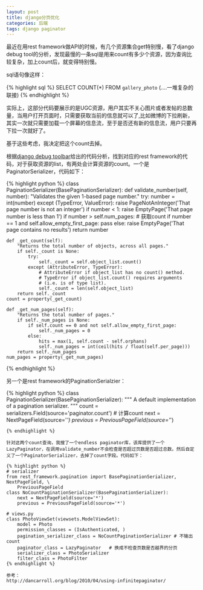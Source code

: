 ```yaml
---
layout: post
title: django分页优化
categories: 后端
tags: django paginator 
---
```



最近在用rest framework做API的时候，有几个资源集合get特别慢，看了django debug tool的分析，发现最慢的一条sql是用来count有多少个资源，因为查询比较复杂，加上count后，就变得特别慢。

sql语句像这样：

{% highlight sql %}
SELECT COUNT(*) FROM `gallery_photo` (....一堆复杂的联接)
{% endhighlight %}

实际上，这部分代码要展示的是UGC资源，用户其实不关心图片或者发帖的总数量，当用户打开页面时，只需要获取当前的信息就可以了,比如微博的下拉刷新，其实一次就只需要加载一个屏幕的信息流，至于是否还有新的信息流，用户只要再下拉一次就好了。

基于这些考虑，我决定把这个count去掉。

根据[django debug toolbar](https://github.com/django-debug-toolbar/django-debug-toolbar)给出的代码分析，找到对应的rest framework的代码，对于获取资源的list，有两处会计算资源的count。一个是PaginatorSerializer，代码如下：

{% highlight python %}
class PaginationSerializer(BasePaginationSerializer):
    def validate_number(self, number):
        "Validates the given 1-based page number."
        try:
            number = int(number)
        except (TypeError, ValueError):
            raise PageNotAnInteger('That page number is not an integer')
        if number < 1:
            raise EmptyPage('That page number is less than 1')
        if number > self.num_pages: # 获取count
            if number == 1 and self.allow_empty_first_page:
                pass
            else:
                raise EmptyPage('That page contains no results')
        return number

    def _get_count(self):
        "Returns the total number of objects, across all pages."
        if self._count is None:
            try:
                self._count = self.object_list.count()
            except (AttributeError, TypeError):
                # AttributeError if object_list has no count() method.
                # TypeError if object_list.count() requires arguments
                # (i.e. is of type list).
                self._count = len(self.object_list)
        return self._count
    count = property(_get_count)

    def _get_num_pages(self):
        "Returns the total number of pages."
        if self._num_pages is None:
            if self.count == 0 and not self.allow_empty_first_page:
                self._num_pages = 0
            else:
                hits = max(1, self.count - self.orphans)
                self._num_pages = int(ceil(hits / float(self.per_page)))
        return self._num_pages
    num_pages = property(_get_num_pages)
{% endhighlight %}

另一个是rest framework的PaginationSerialzier：

{% highlight python %}
class PaginationSerializer(BasePaginationSerializer):
    """
    A default implementation of a pagination serializer.
    """
    count = serializers.Field(source='paginator.count') # 计算count
    next = NextPageField(source='*')
    previous = PreviousPageField(source='*')
```
{% endhighlight %}

针对这两个count查询，我搜了一个endless paginator库，该库提供了一个LazyPaginator，在调用validate_number不会检查是否超过页数是否超过总数。然后自定义了一个PaginatorSerializer，去掉了count字段。代码如下：

{% highlight python %}
# serializer
from rest_framework.pagination import BasePaginationSerializer, NextPageField, \
    PreviousPageField
class NoCountPaginationSerializer(BasePaginationSerializer):
    next = NextPageField(source='*')
    previous = PreviousPageField(source='*')

# views.py
class PhotoViewSet(viewsets.ModelViewSet):
    model = Photo
    permission_classes = (IsAuthenticated, )
    pagination_serializer_class = NoCountPaginationSerializer # 不输出count
    paginator_class = LazyPaginator   # 换成不检查页数是否越界的分页
    serializer_class = PhotoSerializer
    filter_class = PhotoFilter
{% endhighlight %}

参考：
http://dancarroll.org/blog/2010/04/using-infinitepaginator/
